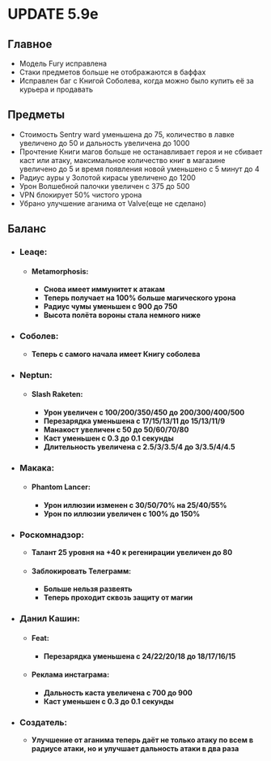 # UPDATE 5.9e

## Главное

* Модель Fury исправлена
* Стаки предметов больше не отображаются в баффах
* Исправлен баг с Книгой Соболева, когда можно было купить её за курьера и продавать

## Предметы

* Стоимость Sentry ward уменьшена до 75, количество в лавке увеличено до 50 и дальность увеличена до 1000
* Прочтение Книги магов больше не останавливает героя и не сбивает каст или атаку, максимальное количество книг в магазине увеличено до 5 и время появления новой уменьшено с 5 минут до 4
* Радиус ауры у Золотой кирасы увеличено до 1200
* Урон Волшебной палочки увеличен с 375 до 500
* VPN блокирует 50% чистого урона
* Убрано улучшение аганима от Valve(еще не сделано)

## Баланс

* ### Leaqe:

  * #### Metamorphosis: 
    * **Снова имеет иммунитет к атакам**
    * **Теперь получает на 100% больше магического урона**
    * **Радиус чумы уменьшен с 900 до 750**
    * **Высота полёта вороны стала немного ниже**

* ### Соболев:
  * **Теперь с самого начала имеет Книгу соболева**

* ### Neptun:

  * #### Slash Raketen: 
    * **Урон увеличен с 100/200/350/450 до 200/300/400/500**
    * **Перезарядка уменьшена с 17/15/13/11 до 15/13/11/9**
    * **Манакост увеличен с 50 до 50/60/70/80**
    * **Каст уменьшен с 0.3 до 0.1 секунды**
    * **Длительность увеличена с 2.5/3/3.5/4 до 3/3.5/4/4.5**

* ### Макака:

  * #### Phantom Lancer: 
    * **Урон иллюзии изменен с 30/50/70% на 25/40/55%**
    * **Урон по иллюзии увеличен с 100% до 150%**

* ### Роскомнадзор:
  * **Талант 25 уровня на +40 к регенирации увеличен до 80**

  * #### Заблокировать Телеграмм: 
    * **Больше нельзя развеять**
    * **Теперь проходит сквозь защиту от магии**

* ### Данил Кашин:

  * #### Feat: 
    * **Перезарядка уменьшена с 24/22/20/18 до 18/17/16/15**

  * #### Реклама инстаграма: 
    * **Дальность каста увеличена с 700 до 900**
    * **Каст уменьшен с 0.3 до 0.1 секунды**

* ### Создатель:
  * **Улучшение от аганима теперь даёт не только атаку по всем в радиусе атаки, но и улучшает дальность атаки в два раза**
